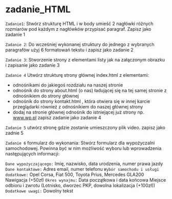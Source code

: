 # zadanie_HTML
`Zadanie1`: 
Stwórz strukturę HTML i w body umieść 2 nagłówki różnych rozmiarów pod każdym 
z nagłówków przypisać paragraf. Zapisz jako zadanie 1

`Zadanie 2`: Do wcześniej wykonanej struktury do jednego  z wybranych paragrafów użyj 6 formatowań tekstu i zapisz jako zadanie 2

`Zadanie 3`: Stworzenie strony z elementami listy jak na załączonym obrazku i zapisanie jako zadanie 3
 
	
`Zadanie 4` Utwórz strukturę strony głównej index.html z elementami: 
-	 odnośnikami do jakiegoś rozdziału na naszej stronie 
-	 odnośnik do strony about.html (o nas) ładującej się na tej samej stronie 
z odnośnikiem do strony głównej
-	odnośnik do strony kontakt.html , która otwiera się w innej karcie przeglądarki również 
z odnośnikiem do naszej głównej strony
- dodaj na stronie głównej odnośnik do istniejącej już strony np. www.wp.pl 
zapisz zadanie jako zadanie 4

`Zadanie 5` utwórz stronę gdzie zostanie umieszczony plik video. zapisz jako zadnie 5

`Zadanie 6` formularz do wykonania:
Stwórz formularz dla wypożyczalni samochodowej. Powinna być w nim możliwość wyboru lub wprowadzenia następujących informacji:

`Dane wypożyczającego:`
Imię, nazwisko, data urodzenia, numer prawa jazdy
`Dane kontaktowe:`
Adres email, numer telefonu
`Wybór samochodu i usługi dodatkowe:`
Opel Corsa, Fiat 500, Toyota Prius, Mercedes GLA200
Nawigacja (+50zł)
`Okres wynajmu:`
Data początkowa i data końcowa
Miejsce odbioru i zwrotu (Lotnisko, dworzec PKP, dowolna lokalizacja (+100zł))
`Dodatkowe uwagi:`
Dowolny tekst
